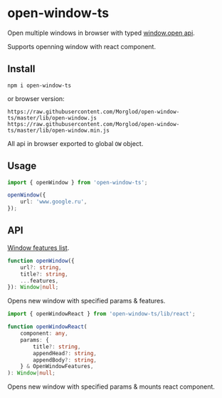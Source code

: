 # open-window-ts

Open multiple windows in browser with typed [window.open api](https://developer.mozilla.org/en-US/docs/Web/API/Window/open).

Supports openning window with react component.

## Install

`npm i open-window-ts`

or browser version:

`https://raw.githubusercontent.com/Morglod/open-window-ts/master/lib/open-window.js`  
`https://raw.githubusercontent.com/Morglod/open-window-ts/master/lib/open-window.min.js`

All api in browser exported to global `OW` object.

## Usage

```ts
import { openWindow } from 'open-window-ts';

openWindow({
    url: 'www.google.ru',
});
```

<!--

<details>
<summary>
Example with FigmaApi OAuth
</summary>

```ts
import { openWindow } from 'open-window-ts';
import * as Figma from 'figma-api';
import { Result, ResultErr } from 'go-result-js';

async function figmaAuth(
    clientId: string,
    clientSecret: string,
    authState: string = Math.random().toString(16),
): Promise<Result<string>> {
    const authLink = Figma.oAuthLink(
        clientId,
        '/#/auth',
        'file_read',
        authState,
        'code',
    );

    const wnd = openWindow({
        url: authLink,
        title: 'Figma auth',
    });

    if (!wnd) return ResultErr(new Error('failed openWindow'));

    return ResultA((resolve, reject) => {
        wnd.addEventListener('hashchange', async () => {
            if (wnd.location.hash.startsWith('#/auth')) {
                const { code } = window.location.hash.substr(window.location.hash.indexOf('?') + 1)
                    .split('&')
                    .reduce((s, x) => {
                        const [ a, b ] = x.split('=');
                        return Object.assign(s, { [a]: b });
                    }, {}) as any;
                
                const [ tokenErr, tokenRes ] = await Figma.oAuthToken(
                    clientId,
                    clientSecret,
                    '/#/auth',
                    code,
                    'authorization_code'
                );

                if (tokenErr || !tokenRes) reject(tokenErr);
                else resolve(tokenRes.access_token);

                wnd.close();
            }
        });
    });
}
```

</details>

-->

## API

[Window features list](https://developer.mozilla.org/en-US/docs/Web/API/Window/open#Window_features).

```ts
function openWindow({
    url?: string,
    title?: string,
    ...features,
}): Window|null;
```

Opens new window with specified params & features.

```ts
import { openWindowReact } from 'open-window-ts/lib/react';

function openWindowReact(
    component: any,
    params: {
        title?: string,
        appendHead?: string,
        appendBody?: string,
    } & OpenWindowFeatures,
): Window|null;
```

Opens new window with specified params & mounts react component.